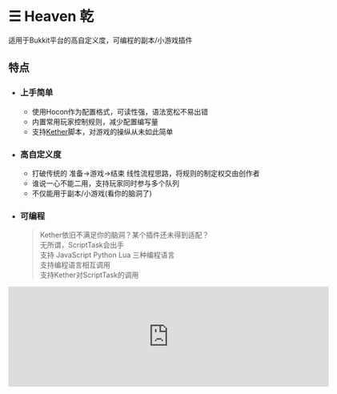 # ☰ Heaven 乾
适用于Bukkit平台的高自定义度，可编程的副本/小游戏插件

## 特点
- ### 上手简单
  - 使用Hocon作为配置格式，可读性强，语法宽松不易出错
  - 内置常用玩家控制规则，减少配置编写量
  - 支持[Kether](https://kether.tabooproject.org/)脚本，对游戏的操纵从未如此简单
- ### 高自定义度
  - 打破传统的 准备->游戏->结束 线性流程思路，将规则的制定权交由创作者
  - 谁说一心不能二用，支持玩家同时参与多个队列 
  - 不仅能用于副本/小游戏(看你的脑洞了)
- ### 可编程
  > Kether依旧不满足你的脑洞？某个插件还未得到适配？  
  > 无所谓，ScriptTask会出手  
  > 支持 JavaScript Python Lua 三种编程语言  
  > 支持编程语言相互调用  
  > 支持Kether对ScriptTask的调用
  

<iframe src="https://afdian.net/leaflet?slug=takamina" width="640" scrolling="no" height="200" frameborder="0"></iframe>
